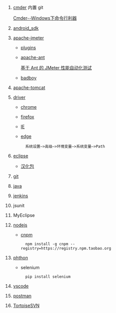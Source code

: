 1. [cmder](https://github.com/cmderdev/cmder) 内置 git

	[Cmder--Windows下命令行利器](https://www.cnblogs.com/zqzjs/archive/2016/12/19/6188605.html)
2. [android_sdk](http://tools.android-studio.org/index.php/sdk)
3. [apache-jmeter](http://jmeter.apache.org/download_jmeter.cgi)
	* [plugins](http://www.testclass.net/jmeter/install-plugins/)
	* [apache-ant](http://ant.apache.org/bindownload.cgi)
	
		[基于 Ant 的 JMeter 性能自动化测试](http://blog.csdn.net/wetest_tencent/article/details/51154419)
	* [badboy](http://www.badboy.com.au/)
4. [apache-tomcat](https://tomcat.apache.org/index.html)
6. [driver](http://www.testclass.net/selenium_python/selenium3-browser-driver/)
	* [chrome](https://sites.google.com/a/chromium.org/chromedriver/home)
	* [firefox](https://github.com/mozilla/geckodriver/releases)
	* [IE](http://selenium-release.storage.googleapis.com/index.html)
	* [edge](https://developer.microsoft.com/en-us/microsoft-edge/tools/webdriver/)
	
			系统设置–>高级–>环境变量–>系统变量–>Path
7. [eclipse](https://www.eclipse.org)
	* [汉化包](www.eclipse.org/babel/downloads.php)
8. [git](https://git-scm.com/download/win)
8. [java](http://www.testclass.net/selenium_java/install-java/)
9. [jenkins](http://www.testclass.net/jenkins/install/)
9. jsunit
10. MyEclipse
11. [nodejs](https://nodejs.org/en/)
	* [cnpm](https://npm.taobao.org/)

			npm install -g cnpm --registry=https://registry.npm.taobao.org
12. [phthon](https://www.python.org/downloads/windows/)
	* selenium
	
			pip install selenium
13. [vscode](https://code.visualstudio.com/)
14. [postman](https://www.getpostman.com/)
15. [TortoiseSVN](https://tortoisesvn.net/downloads.zh.html)